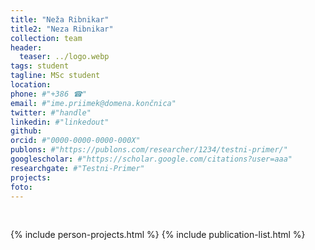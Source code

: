 ```yaml
---
title: "Neža Ribnikar"
title2: "Neza Ribnikar"
collection: team
header:
  teaser: ../logo.webp 
tags: student
tagline: MSc student
location: 
phone: #"+386 ☎"
email: #"ime.priimek@domena.končnica"
twitter: #"handle"
linkedin: #"linkedout"
github: 
orcid: #"0000-0000-0000-000X"
publons: #"https://publons.com/researcher/1234/testni-primer/"
googlescholar: #"https://scholar.google.com/citations?user=aaa"
researchgate: #"Testni-Primer"
projects: 
foto: 
---
```


<br>

{% include person-projects.html %}
{% include publication-list.html %}
